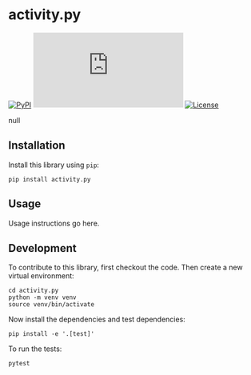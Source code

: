 # activity.py

[![PyPI](https://img.shields.io/pypi/v/activity.py.svg)](https://pypi.org/project/activity.py/)
[![Changelog](https://img.shields.io/github/v/release/sesh/activity.py?include_prereleases&label=changelog)](https://github.com/sesh/activity.py/releases)
[![License](https://img.shields.io/badge/license-Apache%202.0-blue.svg)](https://github.com/sesh/activity.py/blob/main/LICENSE)

null

## Installation

Install this library using `pip`:

    pip install activity.py

## Usage

Usage instructions go here.

## Development

To contribute to this library, first checkout the code. Then create a new virtual environment:

    cd activity.py
    python -m venv venv
    source venv/bin/activate

Now install the dependencies and test dependencies:

    pip install -e '.[test]'

To run the tests:

    pytest
